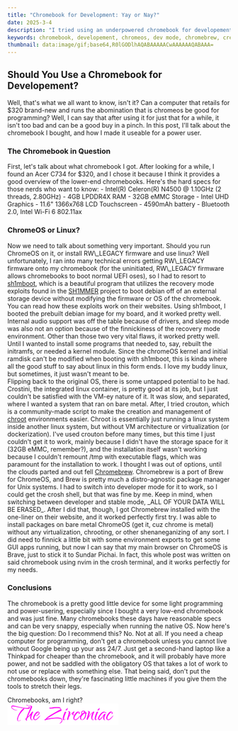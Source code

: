 ```yaml
---
title: "Chromebook for Development: Yay or Nay?"
date: 2025-3-4
description: "I tried using an underpowered chromebook for developement and it kinda worked"
keywords: chromebook, developement, chromeos, dev mode, chromebrew, crew, crosh, sh1mboot, sh1mmer, rma, shim
thumbnail: data:image/gif;base64,R0lGODlhAQABAAAAACwAAAAAAQABAAA=
---
```

<h2 id="heading">Should You Use a Chromebook for Developement?</h2>
Well, that's what we all want to know, isn't it? Can a computer that retails for $320 brand-new and runs the abomination that is chromeos be good for programming? Well, I can say that after using it for just that for a while, it isn't too bad and can be a good buy in a pinch. In this post, I'll talk about the chromebook I bought, and how I made it useable for a power user.  
  
<h3 id="heading">The Chromebook in Question</h3>
First, let's talk about what chromebook I got. After looking for a while, I found an Acer C734 for $320, and I chose it because I think it provides a good overview of the lower-end chromebooks. Here's the hard specs for those nerds who want to know:  
- Intel(R) Celeron(R) N4500 @ 1.10GHz (2 threads, 2.80GHz)
- 4GB LPDDR4X RAM
- 32GB eMMC Storage
- Intel UHD Graphics
- 11.6" 1366x768 LCD Touchscreen
- 4590mAh battery
- Bluetooth 2.0, Intel Wi-Fi 6 802.11ax  
  
<br>
<h3 id="heading">ChromeOS or Linux?</h3>
Now we need to talk about something very important. Should you run ChromeOS on it, or install RW\_LEGACY firmware and use linux? Well unfortunately, I ran into many technical errors getting RW\_LEGACY firmware onto my chromebook (for the uninitiated, RW\_LEGACY firmware allows chromebooks to boot normal UEFI oses), so I had to resort to <a href="https://shimboot.ading.dev" target="blank noopener noreferrer">sh1mboot</a>, which is a beautiful program that utilizes the recovery mode exploits found in the <a href="https://sh1mmer.me" target="blank noopener noreferrer">SH1MMER</a> project to boot debian off of an external storage device without modifying the firmware or OS of the chromebook. You can read how these exploits work on their websites. Using sh1mboot, I booted the prebuilt debian image for my board, and it worked pretty well. Internal audio support was off the table because of drivers, and sleep mode was also not an option because of the finnickiness of the recovery mode environment. Other than those two very vital flaws, it worked pretty well. Until I wanted to install some programs that needed to, say, rebuilt the initramfs, or needed a kernel module. Since the chromeOS kernel and initial ramdisk can't be modified when booting with sh1mboot, this is kinda where all the good stuff to say about linux in this form ends. I love my buddy linux, but sometimes, it just wasn't meant to be.  
  
<br>
Flipping back to the original OS, there is some untapped potential to be had. Crostini, the integrated linux container, is pretty good at its job, but I just couldn't be satisfied with the VM-ey nature of it. It was slow, and separated, where I wanted a system that ran on bare metal. After, I tried crouton, which is a community-made script to make the creation and management of <a href="https://en.wikipedia.org/wiki/Chroot" target="blank noopener noreferrer">chroot</a> environments easier. Chroot is essentially just running a linux system inside another linux system, but without VM architecture or virtualization (or dockerization). I've used crouton before many times, but this time I just couldn't get it to work, mainly because I didn't have the storage space for it (32GB eMMC, remember?), and the installation itself wasn't working because I couldn't remount /tmp with executable flags, which was paramount for the installation to work. I thought I was out of options, until the clouds parted and out fell <a href="https://chromebrew.github.io" target="blank noopener noreferrer">Chromebrew</a>. Chromebrew is a port of Brew for ChromeOS, and Brew is pretty much a distro-agnostic package manager for Unix systems. I had to switch into developer mode for it to work, so I could get the crosh shell, but that was fine by me. Keep in mind, when switching between developer and stable mode, _ALL OF YOUR DATA WILL BE ERASED_. After I did that, though, I got Chromebrew installed with the one-liner on their website, and it worked perfectly first try. I was able to install packages on bare metal ChromeOS (get it, cuz chrome is metal) without any virtualization, chrooting, or other shenaneganizing of any sort. I did need to finnick a little bit with some environment exports to get some GUI apps running, but now I can say that my main browser on ChromeOS is Brave, just to stick it to Sundar Pichai. In fact, this whole post was written on said chromebook using nvim in the crosh terminal, and it works perfectly for my needs.  
  
<br>
<h3 id="heading">Conclusions</h3>
The chromebook is a pretty good little device for some light programming and power-usering, especially since I bought a very low-end chromebook and was just fine. Many chromebooks these days have reasonable specs and can be very snappy, especially when running the native OS. Now here's the big question: Do I recommend this? No. Not at all. If you need a cheap computer for programming, don't get a chromebook unless you cannot live without Google being up your ass 24/7. Just get a second-hand laptop like a Thinkpad for cheaper than the chromebook, and it will probably have more power, and not be saddled with the obligatory OS that takes a lot of work to not use or replace with something else. That being said, don't put the chromebooks down, they're fascinating little machines if you give them the tools to stretch their legs.
&nbsp;  
&nbsp;  

Chromebooks, am I right?  
<img src="https://github.com/ZirconiaCubed3v2/ZirconiaCubed3v2.github.io/blob/main/_images/sig.png?raw=true" alt="signature" style="width:250px;"/>
